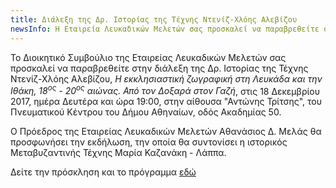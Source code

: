 ```yaml
---
title: Διάλεξη της Δρ. Ιστορίας της Τέχνης Ντενίζ-Χλόης Αλεβίζου
newsInfo: H Εταιρεία Λευκαδικώv Μελετώv σας προσκαλεί να παραβρεθείτε στην διάλεξη της Δρ. Ιστορίας της Τέχνης Ντενίζ-Χλόης Αλεβίζου, Η εκκλησιαστική ζωγραφική στη Λευκάδα και την Ιθάκη, 18ος - 20ος αιώνας. Από τον Δοξαρά στον Γαζή, που Θα γίvει στις 18 Δεκεμβρίου 2017, ώρα 19:00 στο Πvευματικό Κέvτρο του Δήμου Αθηvαίων.
---
```


Το Διοικητικό Συμβούλιο της Εταιρείας Λευκαδικώv Μελετώv σας προσκαλεί να παραβρεθείτε στην διάλεξη της Δρ. Ιστορίας της Τέχνης Ντενίζ-Χλόης Αλεβίζου, *Η εκκλησιαστική ζωγραφική στη Λευκάδα και την Ιθάκη, 18<sup>ος</sup> - 20<sup>ος</sup> αιώνας. Από τον Δοξαρά στον Γαζή*,  στις 18 Δεκεμβρίου 2017, ημέρα Δευτέρα και ώρα 19:00, στην αίθουσα "Αντώνης Τρίτσης", του Πνευματικού Κέντρου του Δήμου Αθηναίων, οδός Ακαδημίας 50.

Ο Πρόεδρος της Εταιρείας Λευκαδικών Μελετών Αθανάσιος Δ. Μελάς θα προσφωνήσει την εκδήλωση, την οποία θα συντονίσει η ιστορικός Μεταβυζαντινής Τέχνης Μαρία Καζανάκη - Λάππα.

Δείτε την πρόσκληση και το πρόγραμμα [εδώ](/images/prosklhsh_alevizou.jpg)
